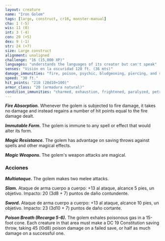 ```yaml
---
layout: creature
name: "Iron Golem"
tags: [large, construct, cr16, monster-manual]
cha: 1 (-5)
wis: 11 (0)
int: 3 (-4)
con: 20 (+5)
dex: 9 (-1)
str: 24 (+7)
size: Large construct
alignment: unaligned
challenge: "16 (15,000 XP)"
languages: "understands the languages of its creator but can't speak"
senses: "Visión en la oscuridad 120 ft. (36 mts)"
damage_immunities: "fire, poison, psychic, bludgeoning, piercing, and slashing from nonmagical weapons that aren't adamantine"
speed: "30 ft."
hit_points: "210 (20d10+100)"
armor_class: "20 (armadura natural)"
condition_immunities: "charmed, exhaustion, frightened, paralyzed, petrified, poisoned"
---
```


***Fire Absorption.*** Whenever the golem is subjected to fire damage, it takes no damage and instead regains a number of hit points equal to the fire damage dealt.

***Immutable Form.*** The golem is immune to any spell or effect that would alter its form.

***Magic Resistance.*** The golem has advantage on saving throws against spells and other magical effects.

***Magic Weapons.*** The golem's weapon attacks are magical.

### Acciones

***Multiataque.*** The golem makes two melee attacks.

***Slam.*** Ataque de arma cuerpo a cuerpo: +13 al ataque, alcance 5 pies, un objetivo. Impacto: 20 (3d8 + 7) puntos de daño contundente.

***Sword.*** Ataque de arma cuerpo a cuerpo: +13 al ataque, alcance 10 pies, un objetivo. Impacto: 23 (3d10 + 7) puntos de daño cortante.

***Poison Breath (Recarga 5-6).*** The golem exhales poisonous gas in a 15-foot cone. Each creature in that area must make a DC 19 Constitution saving throw, taking 45 (l0d8) poison damage on a failed save, or half as much damage on a successful one.